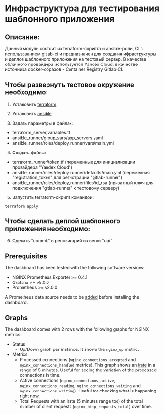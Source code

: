 # Инфраструктура для тестирования шаблонного приложения

## Описание:

Данный модуль состоит из terraform-скрипта и ansible-роли, CI с использованием gitlab-ci и предназначен для создания ифраструктуры и деплоя шаблонного приложения на тестовый сервер. В качестве облачного провайдера используется Yandex Cloud, в качестве источника docker-образов - Container Registry Gitlab-CI.

## Чтобы развернуть тестовое окружение необходимо:

1. Установить [terraform](https://learn.hashicorp.com/tutorials/terraform/install-cli)

2. Установить [ansible](https://docs.ansible.com/ansible/latest/installation_guide/intro_installation.html)

3. Задать параметры в файлах:

- terraform_server/variables.tf
- ansible_runner/group_vars/app_servers.yaml
- ansible_runner/roles/deploy_runner/vars/main.yml

4. Создать файлы:

- terraform_runner/token.tf (переменные для инициализации провайдера "Yandex Cloud")
- ansible_runner/roles/deploy_runner/defaults/main.yml (переменная "registration_token" для регистрации "gitlab-runner")
- ansible_runner/roles/deploy_runner/files/id_rsa (приватный ключ для подключения "gitlab-runner" к тестовому серверу)

5. Запустить terraform-скрипт командой:
```
terraform apply
```

## Чтобы сделать деплой шаблонного приложения необходимо:

6. Сделать "commit" в репозиторий из ветки "uat"




## Prerequisites

The dashboard has been tested with the following software versions:

* NGINX Prometheus Exporter >= 0.4.1
* Grafana >= v5.0.0
* Prometheus >= v2.0.0

A Prometheus data source needs to be [added](https://prometheus.io/docs/visualization/grafana/#using) before installing the dashboard.









## Graphs

The dashboard comes with 2 rows with the following graphs for NGINX metrics:

* Status
  * Up/Down graph per instance. It shows the `nginx_up` metric.
* Metrics
  * Processed connections (`nginx_connections_accepted` and `nginx_connections_handled` metrics). This graph shows an [irate](https://prometheus.io/docs/prometheus/latest/querying/functions/#irate) in a range of 5 minutes. Useful for seeing the variation of the processed connections in time. 
  * Active connections (`nginx_connections_active`, `nginx_connections_reading`, `nginx_connections_waiting` and `nginx_connections_writing`). Useful for checking what is happening right now.
  * Total Requests with an irate (5 minutes range too) of the total number of client requests (`nginx_http_requests_total`) over time.


